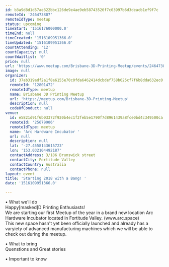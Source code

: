 ```yaml
---
id: b3a9d8d1d57ae322bbc126de9e4ae9eb58743526f7c03997b6d3deacb1ef9f7c
remoteId: '246473807'
remoteIdType: meetup
status: upcoming
timeStart: '1516176000000.0'
timeEnd: null
timeCreated: '1516109951366.0'
timeUpdated: '1516109951366.0'
countAttending: '12'
countCapacity: null
countWaitlist: '0'
price: null
url: 'https://www.meetup.com/Brisbane-3D-Printing-Meetup/events/246473807/'
image: null
organizer:
  id: 37ab319adf2a1f8a6155e70c0fda6462414dcbdef758b625cf7f6b8dda632ec0
  remoteId: '12801472'
  remoteIdType: meetup
  name: Brisbane 3D Printing Meetup
  url: 'https://meetup.com/Brisbane-3D-Printing-Meetup'
  description: null
  codeOfConduct: null
venue:
  id: e5821d91f6b03372f920b4ec1f2feb5e1790f7d8961439a8fce0bd4c349500ca
  remoteId: '25679906'
  remoteIdType: meetup
  name: 'Arc Hardware Incubator '
  url: null
  description: null
  lat: '-27.4558143615723'
  lon: '153.032104492187'
  contactAddress: 3/186 Brunswick street
  contactCity: Fortitude Valley
  contactCountry: Australia
  contactPhone: null
layout: event
title: 'Starting 2018 with a Bang! '
date: '1516109951366.0'

---
```

<p>• What we'll do<br/>Happy[masked]D Printing Enthusiasts!<br/>We are starting our first Meetup of the year in a brand new location Arc Hardware Incubator located in Fortitude Valley. (www.arc.space)<br/>This new space hasn't yet been officially launched and already has a varyiety of advanced manufacturing machines which we will be able to check out during the meetup.</p> <p>• What to bring<br/>Quenstions and Great stories</p> <p>• Important to know</p> 
